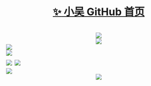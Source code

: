 <h1 align="center">
 <a href="https://github.com/zhang-bcxb">
  <span>✨</span>
  小吴 GitHub 首页</a>
<h1>

<div align="center" width="100%"> <img src="https://profile-counter.glitch.me/yang-tian-hub/count.svg" /> </div>

<div align="center"> <img src="https://readme-typing-svg.herokuapp.com/?lines=欢迎来到我的GitHub!&center=true&font=Roboto&size=27" /></div>

<img src="https://streak-stats.demolab.com?user=1421788142&theme=dark&locale=zh_Hans" />



<div>
 <img src="https://github-readme-stats.vercel.app/api?username=1421788142&show_icons=true&theme=tokyonight" />
 <div>
   <img src="https://camo.githubusercontent.com/7f9333dbc7e21771749e95f4f0bc5b77e7c10d6c0efee69140a6417ccce7987a/68747470733a2f2f696d672e736869656c64732e696f2f7374617469632f76313f6c6162656c3d50726f6772616d266d6573736167653d56756526636f6c6f723d626c7565" data-canonical-src="https://img.shields.io/static/v1?label=Program&amp;message=Vue&amp;color=blue" style="max-width: 100%;">
 <img src="https://camo.githubusercontent.com/c94e39eefa7a7105104f3fa1fc1e0d93660e3ddbd67521804b6cb9e9c4740de9/68747470733a2f2f696d672e736869656c64732e696f2f7374617469632f76313f6c6162656c3d4c616e6775616765266d6573736167653d4a61766153637269707426636f6c6f723d79656c6c6f77" data-canonical-src="https://img.shields.io/static/v1?label=Language&amp;message=JavaScript&amp;color=yellow" style="max-width: 100%;">
 </div>
</div>
 <img src="https://github-readme-stats.vercel.app/api/top-langs/?username=1421788142&size_weight=0.5&count_weight=0.5" />
<div align="center"> <img src="https://github-readme-activity-graph.vercel.app/graph?username=1421788142&theme=xcode" /> </div>
